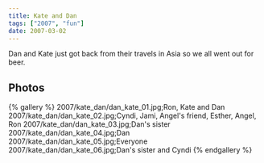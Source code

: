 ```yaml
---
title: Kate and Dan
tags: ["2007", "fun"]
date: 2007-03-02
---
```

Dan and Kate just got back from their travels in Asia so we all went out for beer.

## Photos 

{% gallery %} 
2007/kate_dan/dan_kate_01.jpg;Ron, Kate and Dan
2007/kate_dan/dan_kate_02.jpg;Cyndi, Jami, Angel's friend, Esther, Angel, Ron
2007/kate_dan/dan_kate_03.jpg;Dan's sister
2007/kate_dan/dan_kate_04.jpg;Dan
2007/kate_dan/dan_kate_05.jpg;Everyone
2007/kate_dan/dan_kate_06.jpg;Dan's sister and Cyndi
{% endgallery %}

